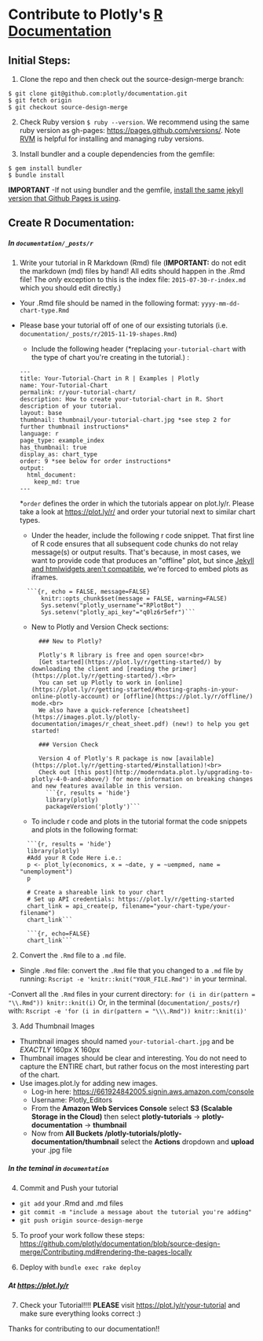 # Contribute to Plotly's [R Documentation](https://plot.ly/r/)
## Initial Steps:
1. Clone the repo and then check out the source-design-merge branch:

  ```
  $ git clone git@github.com:plotly/documentation.git
  $ git fetch origin
  $ git checkout source-design-merge
  ```
  
2. Check Ruby version `$ ruby --version`. We recommend using the same ruby version as gh-pages: https://pages.github.com/versions/. Note [RVM](https://rvm.io/rvm/install) is helpful for installing and managing ruby versions.

3. Install bundler and a couple dependencies from the gemfile:

  ```
  $ gem install bundler
  $ bundle install

  ```
<b>IMPORTANT</b> -If not using bundler and the gemfile, [install the same jekyll version that Github Pages is using](https://pages.github.com/versions/).

## Create R Documentation:

##### In `documentation/_posts/r`
1. Write your tutorial in R Markdown (Rmd) file (**IMPORTANT:** do not edit the markdown (md) files by hand! All edits should happen in the .Rmd file! The *only* exception to this is the index file: `2015-07-30-r-index.md` which you should edit directly.)
  - Your .Rmd file should be named in the following format: `yyyy-mm-dd-chart-type.Rmd`
  - Please base your tutorial off of one of our exsisting tutorials (i.e. `documentation/_posts/r/2015-11-19-shapes.Rmd`)
      - Include the following header (*replacing `your-tutorial-chart` with the type of chart you're creating in the tutorial.) :
      ```
      ---
      title: Your-Tutorial-Chart in R | Examples | Plotly
      name: Your-Tutorial-Chart
      permalink: r/your-tutorial-chart/
      description: How to create your-tutorial-chart in R. Short description of your tutorial.
      layout: base
      thumbnail: thumbnail/your-tutorial-chart.jpg *see step 2 for further thumbnail instructions*
      language: r
      page_type: example_index
      has_thumbnail: true
      display_as: chart_type
      order: 9 *see below for order instructions*
      output:
        html_document:
          keep_md: true
      ---
      ```
      *`order` defines the order in which the tutorials appear on plot.ly/r. Please take a look at https://plot.ly/r/ and order your tutorial next to similar chart types.
      - Under the header, include the following r code snippet. That first line of R code ensures that all subsequent code chunks do not relay message(s) or output results. That's because, in most cases, we want to provide code that produces an "offline" plot, but since [Jekyll and htmlwidgets aren't compatible](https://github.com/yihui/knitr-jekyll/issues/8#issuecomment-104112826), we're forced to embed plots as iframes.

      ```
        ```{r, echo = FALSE, message=FALSE}
            knitr::opts_chunk$set(message = FALSE, warning=FALSE)
            Sys.setenv("plotly_username"="RPlotBot")
            Sys.setenv("plotly_api_key"="q0lz6r5efr")```
      ```
    - New to Plotly and Version Check sections:
      ```
        ### New to Plotly?

        Plotly's R library is free and open source!<br>
        [Get started](https://plot.ly/r/getting-started/) by downloading the client and [reading the primer](https://plot.ly/r/getting-started/).<br>
        You can set up Plotly to work in [online](https://plot.ly/r/getting-started/#hosting-graphs-in-your-online-plotly-account) or [offline](https://plot.ly/r/offline/) mode.<br>
        We also have a quick-reference [cheatsheet](https://images.plot.ly/plotly-documentation/images/r_cheat_sheet.pdf) (new!) to help you get started!

        ### Version Check

        Version 4 of Plotly's R package is now [available](https://plot.ly/r/getting-started/#installation)!<br>
        Check out [this post](http://moderndata.plot.ly/upgrading-to-plotly-4-0-and-above/) for more information on breaking changes and new features available in this version.
          ```{r, results = 'hide'}
          library(plotly)
          packageVersion('plotly')```
      ```

    - To include r code and plots in the tutorial format the code snippets and plots in the following format:

    ```
      ```{r, results = 'hide'}
      library(plotly)
      #Add your R Code Here i.e.:
      p <- plot_ly(economics, x = ~date, y = ~uempmed, name = "unemployment")
      p

      # Create a shareable link to your chart
      # Set up API credentials: https://plot.ly/r/getting-started
      chart_link = api_create(p, filename="your-chart-type/your-filename")
      chart_link```
    ```

    ```
      ```{r, echo=FALSE}
      chart_link```
    ```


2. Convert the `.Rmd` file to a `.md` file.
  - Single `.Rmd` file: convert the `.Rmd` file that you changed to a `.md` file by running: `Rscript -e 'knitr::knit("YOUR_FILE.Rmd")'` in your terminal.

  -Convert all the `.Rmd` files in your current directory: `for (i in dir(pattern = "\\.Rmd")) knitr::knit(i)` Or, in the terminal (`documentation/_posts/r`) with: `Rscript -e 'for (i in dir(pattern = "\\\.Rmd")) knitr::knit(i)'`

3. Add Thumbnail Images
  - Thumbnail images should named `your-tutorial-chart.jpg` and be *EXACTLY* 160px X 160px
  - Thumbnail images should be clear and interesting. You do not need to capture the ENTIRE chart, but rather focus on the most interesting part of the chart.
  - Use images.plot.ly for adding new images.
    - Log-in here: https://661924842005.signin.aws.amazon.com/console
    - Username: Plotly_Editors
    - From the <b>Amazon Web Services Console</b> select <b>S3 (Scalable Storage in the Cloud)</b> then select <b>plotly-tutorials</b> -> <b>plotly-documentation</b> -> <b>thumbnail</b>
    - Now from <b>All Buckets /plotly-tutorials/plotly-documentation/thumbnail</b> select the <b>Actions</b> dropdown and <b>upload</b> your .jpg file

##### In the teminal in `documentation`
4. Commit and Push your tutorial
  - `git add` your .Rmd and .md files
  - `git commit -m "include a message about the tutorial you're adding"`
  - `git push origin source-design-merge`

5. To proof your work follow these steps: https://github.com/plotly/documentation/blob/source-design-merge/Contributing.md#rendering-the-pages-locally

6. Deploy with `bundle exec rake deploy`

##### At https://plot.ly/r
7. Check your Tutorial!!!!
  <b>PLEASE</b> visit https://plot.ly/r/your-tutorial and make sure everything looks correct :)

Thanks for contributing to our documentation!!
